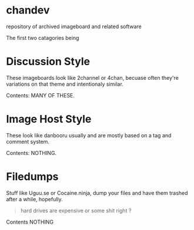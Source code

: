 # chandev
repository of archived imageboard and related software

The first two catagories being

# Discussion Style
These imageboards look like 2channel or 4chan, becuase often they're variations on that theme and intentionaly similar.

Contents: 
MANY OF THESE.

# Image Host Style
These look like danbooru usually and are mostly based on a tag and comment system.

Contents:
NOTHING.

# Filedumps
Stuff like Uguu.se or Cocaine.ninja, dump your files and have them trashed after a while, hopefully.
>hard drives are expensive or some shit right ?

Contents
NOTHING
